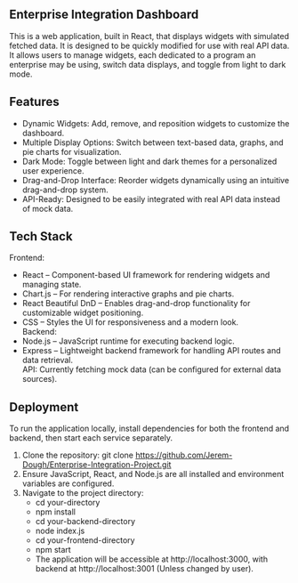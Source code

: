 ## **Enterprise Integration Dashboard**

This is a web application, built in React, that displays widgets with simulated fetched data. It is designed to be quickly modified for use with real API data. It allows users to manage widgets, each dedicated to a program an enterprise may be using, switch data displays, and toggle from light to dark mode. 

## **Features**

  - Dynamic Widgets: Add, remove, and reposition widgets to customize the dashboard.  
  - Multiple Display Options: Switch between text-based data, graphs, and pie charts for visualization.  
  - Dark Mode: Toggle between light and dark themes for a personalized user experience.  
  - Drag-and-Drop Interface: Reorder widgets dynamically using an intuitive drag-and-drop system.  
  - API-Ready: Designed to be easily integrated with real API data instead of mock data.  

## **Tech Stack**

Frontend:
  - React – Component-based UI framework for rendering widgets and managing state.
  - Chart.js – For rendering interactive graphs and pie charts.
  - React Beautiful DnD – Enables drag-and-drop functionality for customizable widget positioning.
  - CSS – Styles the UI for responsiveness and a modern look.  
Backend:
  - Node.js – JavaScript runtime for executing backend logic.
  - Express – Lightweight backend framework for handling API routes and data retrieval.  
API: Currently fetching mock data (can be configured for external data sources).

## **Deployment**

To run the application locally, install dependencies for both the frontend and backend, then start each service separately.

1. Clone the repository: git clone https://github.com/Jerem-Dough/Enterprise-Integration-Project.git
2. Ensure JavaScript, React, and Node.js are all installed and environment variables are configured.
3. Navigate to the project directory:
   - cd your-directory
   - npm install
   - cd your-backend-directory
   - node index.js
   - cd your-frontend-directory
   - npm start
   - The application will be accessible at http://localhost:3000, with backend at http://localhost:3001 (Unless changed by user).
